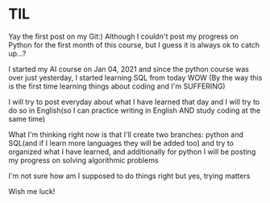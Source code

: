# TIL

Yay the first post on my Git:)
Although I couldn't post my progress on Python for the first month of this course, but I guess it is always ok to catch up...?

I started my AI course on Jan 04, 2021 and since the python course was over just yesterday, I started learning SQL from today WOW
(By the way this is the first time learning things about coding and I'm SUFFERING)

I will try to post everyday about what I have learned that day and I will try to do so in English(so I can practice writing in English AND study coding at the same time)

What I'm thinking right now is that I'll create two branches: python and SQL(and if I learn more languages they will be added too) and try to organized what I have learned, and additionally for python I will be posting my progress on solving algorithmic problems

I'm not sure how am I supposed to do things right but yes, trying matters

Wish me luck!

